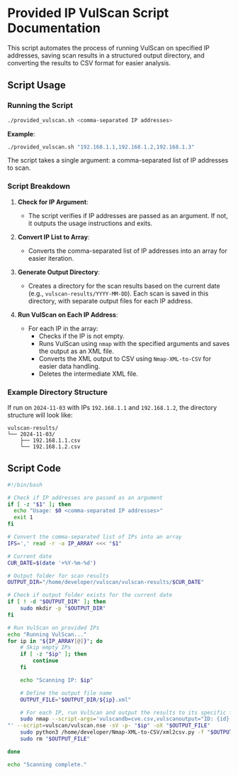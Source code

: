# Provided IP VulScan Script Documentation

This script automates the process of running VulScan on specified IP addresses, saving scan results in a structured output directory, and converting the results to CSV format for easier analysis.

## Script Usage

### Running the Script

```bash
./provided_vulscan.sh <comma-separated IP addresses>
```

**Example**:

```bash
./provided_vulscan.sh "192.168.1.1,192.168.1.2,192.168.1.3"
```

The script takes a single argument: a comma-separated list of IP addresses to scan.

### Script Breakdown

1. **Check for IP Argument**:
   - The script verifies if IP addresses are passed as an argument. If not, it outputs the usage instructions and exits.

2. **Convert IP List to Array**:
   - Converts the comma-separated list of IP addresses into an array for easier iteration.

3. **Generate Output Directory**:
   - Creates a directory for the scan results based on the current date (e.g., `vulscan-results/YYYY-MM-DD`). Each scan is saved in this directory, with separate output files for each IP address.

4. **Run VulScan on Each IP Address**:
   - For each IP in the array:
     - Checks if the IP is not empty.
     - Runs VulScan using `nmap` with the specified arguments and saves the output as an XML file.
     - Converts the XML output to CSV using `Nmap-XML-to-CSV` for easier data handling.
     - Deletes the intermediate XML file.

### Example Directory Structure

If run on `2024-11-03` with IPs `192.168.1.1` and `192.168.1.2`, the directory structure will look like:

```
vulscan-results/
└── 2024-11-03/
    ├── 192.168.1.1.csv
    └── 192.168.1.2.csv
```

## Script Code

```bash
#!/bin/bash

# Check if IP addresses are passed as an argument
if [ -z "$1" ]; then
  echo "Usage: $0 <comma-separated IP addresses>"
  exit 1
fi

# Convert the comma-separated list of IPs into an array
IFS=',' read -r -a IP_ARRAY <<< "$1"

# Current date
CUR_DATE=$(date '+%Y-%m-%d')

# Output folder for scan results
OUTPUT_DIR="/home/developer/vulscan/vulscan-results/$CUR_DATE"

# Check if output folder exists for the current date
if [ ! -d "$OUTPUT_DIR" ]; then
    sudo mkdir -p "$OUTPUT_DIR"
fi

# Run VulScan on provided IPs
echo "Running VulScan..."
for ip in "${IP_ARRAY[@]}"; do
    # Skip empty IPs
    if [ -z "$ip" ]; then
        continue
    fi

    echo "Scanning IP: $ip"

    # Define the output file name
    OUTPUT_FILE="$OUTPUT_DIR/${ip}.xml"

    # For each IP, run VulScan and output the results to its specific file
    sudo nmap --script-args='vulscandb=cve.csv,vulscanoutput="ID: {id} - Title: {title} - Link: {link} ({matches})
"' --script=vulscan/vulscan.nse -sV -p- "$ip" -oX "$OUTPUT_FILE"
    sudo python3 /home/developer/Nmap-XML-to-CSV/xml2csv.py -f "$OUTPUT_FILE" -csv "$OUTPUT_DIR/${ip}.csv"
    sudo rm "$OUTPUT_FILE"

done

echo "Scanning complete."
```
